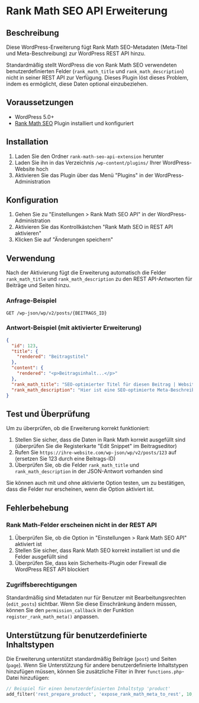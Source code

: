 # Rank Math SEO API Erweiterung

## Beschreibung

Diese WordPress-Erweiterung fügt Rank Math SEO-Metadaten (Meta-Titel und Meta-Beschreibung) zur WordPress REST API hinzu.

Standardmäßig stellt WordPress die von Rank Math SEO verwendeten benutzerdefinierten Felder (`rank_math_title` und `rank_math_description`) nicht in seiner REST API zur Verfügung. Dieses Plugin löst dieses Problem, indem es ermöglicht, diese Daten optional einzubeziehen.

## Voraussetzungen

- WordPress 5.0+
- [Rank Math SEO](https://wordpress.org/plugins/seo-by-rank-math/) Plugin installiert und konfiguriert

## Installation

1. Laden Sie den Ordner `rank-math-seo-api-extension` herunter
2. Laden Sie ihn in das Verzeichnis `/wp-content/plugins/` Ihrer WordPress-Website hoch
3. Aktivieren Sie das Plugin über das Menü "Plugins" in der WordPress-Administration

## Konfiguration

1. Gehen Sie zu "Einstellungen > Rank Math SEO API" in der WordPress-Administration
2. Aktivieren Sie das Kontrollkästchen "Rank Math SEO in REST API aktivieren"
3. Klicken Sie auf "Änderungen speichern"

## Verwendung

Nach der Aktivierung fügt die Erweiterung automatisch die Felder `rank_math_title` und `rank_math_description` zu den REST API-Antworten für Beiträge und Seiten hinzu.

### Anfrage-Beispiel

```
GET /wp-json/wp/v2/posts/{BEITRAGS_ID}
```

### Antwort-Beispiel (mit aktivierter Erweiterung)

```json
{
  "id": 123,
  "title": {
    "rendered": "Beitragstitel"
  },
  "content": {
    "rendered": "<p>Beitragsinhalt...</p>"
  },
  "rank_math_title": "SEO-optimierter Titel für diesen Beitrag | Website-Name",
  "rank_math_description": "Hier ist eine SEO-optimierte Meta-Beschreibung, die den Inhalt dieses Beitrags genau beschreibt."
}
```

## Test und Überprüfung

Um zu überprüfen, ob die Erweiterung korrekt funktioniert:

1. Stellen Sie sicher, dass die Daten in Rank Math korrekt ausgefüllt sind (überprüfen Sie die Registerkarte "Edit Snippet" im Beitragseditor)
2. Rufen Sie `https://ihre-website.com/wp-json/wp/v2/posts/123` auf (ersetzen Sie 123 durch eine Beitrags-ID)
3. Überprüfen Sie, ob die Felder `rank_math_title` und `rank_math_description` in der JSON-Antwort vorhanden sind

Sie können auch mit und ohne aktivierte Option testen, um zu bestätigen, dass die Felder nur erscheinen, wenn die Option aktiviert ist.

## Fehlerbehebung

### Rank Math-Felder erscheinen nicht in der REST API

1. Überprüfen Sie, ob die Option in "Einstellungen > Rank Math SEO API" aktiviert ist
2. Stellen Sie sicher, dass Rank Math SEO korrekt installiert ist und die Felder ausgefüllt sind
3. Überprüfen Sie, dass kein Sicherheits-Plugin oder Firewall die WordPress REST API blockiert

### Zugriffsberechtigungen

Standardmäßig sind Metadaten nur für Benutzer mit Bearbeitungsrechten (`edit_posts`) sichtbar. Wenn Sie diese Einschränkung ändern müssen, können Sie den `permission_callback` in der Funktion `register_rank_math_meta()` anpassen.

## Unterstützung für benutzerdefinierte Inhaltstypen

Die Erweiterung unterstützt standardmäßig Beiträge (`post`) und Seiten (`page`). Wenn Sie Unterstützung für andere benutzerdefinierte Inhaltstypen hinzufügen müssen, können Sie zusätzliche Filter in Ihrer `functions.php`-Datei hinzufügen:

```php
// Beispiel für einen benutzerdefinierten Inhaltstyp 'product'
add_filter('rest_prepare_product', 'expose_rank_math_meta_to_rest', 10, 3);
